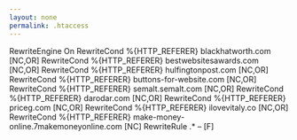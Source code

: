 ```yaml
---
layout: none
permalink: .htaccess
---
```

RewriteEngine On
RewriteCond %{HTTP_REFERER} blackhatworth.com [NC,OR]
RewriteCond %{HTTP_REFERER} bestwebsitesawards.com [NC,OR]
RewriteCond %{HTTP_REFERER} hulfingtonpost.com [NC,OR]
RewriteCond %{HTTP_REFERER} buttons-for-website.com [NC,OR]
RewriteCond %{HTTP_REFERER} semalt.semalt.com [NC,OR]
RewriteCond %{HTTP_REFERER} darodar.com [NC,OR]
RewriteCond %{HTTP_REFERER} priceg.com [NC,OR]
RewriteCond %{HTTP_REFERER} ilovevitaly.co [NC,OR]
RewriteCond %{HTTP_REFERER} make-money-online.7makemoneyonline.com [NC]
RewriteRule .* – [F]
